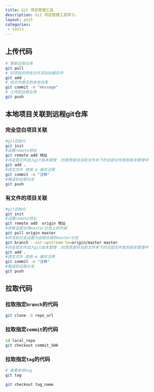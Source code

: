 ```yaml
---
title: Git 项目管理工具
description: Git 项目管理工具学习。
layout: post
categories:
 - tools
---
```

## 上传代码

```sh
# 更新远程仓库
git pull
# 将项目的所有文件添加到缓存中
git add . 
# 将文件提交到本地仓库
git commit -m "message"
# 上传到远程仓库
git push
```

## 本地项目关联到远程git仓库

### 完全空白项目关联

```sh
#git初始化
git init
#设置remote地址
git remote add 地址
#将全部文件加入git版本管理 .的意思是将当前文件夹下的全部文件放到版本管理中
git add .
#提交文件 使用-m 编写注释
git commit -m "注释"
#推送到远程分支
git push
```

### 有文件的项目关联

```sh
#git初始化
git init
#设置remote地址
git remote add  origin 地址
#获取远程仓库master分支上的内容
git pull origin master
#将当前分支设置为远程仓库的master分支
git branch --set-upstream-to=origin/master master
#将全部文件加入git版本管理 .的意思是将当前文件夹下的全部文件放到版本管理中
git add .
#提交文件 使用-m 编写注释
git commit -m "注释"
#推送到远程分支
git push
```

## 拉取代码

### 拉取指定`branch`的代码

```sh
git clone -b repo_url
```

### 拉取指定`commit`的代码

```sh
cd local_repo
git checkout commit_SHA
```

### 拉取指定`tag`的代码

```sh
# 查看本地tag
git tag

git checkout tag_name
```